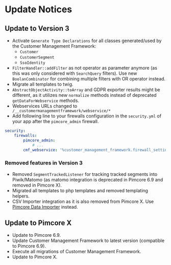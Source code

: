 # Update Notices

## Update to Version 3
- Activate `Generate Type Declarations` for all classes generated/used by the Customer Management Framework:
  - `Customer`
  - `CustomerSegment`
  - `SsoIdentity`
- `FilterHandler::addFilter` as not operator as parameter anymore (as this was only considered with `SearchQuery` filters). 
  Use new `BoolanCombinator` for combining multiple filters with OR operator instead. 
- Migrate all templates to twig.
- `AbstractObjectActivity::toArray` and GDPR exporter results might be different, as it utilizes new `normalize` methods 
  instead of deprecated `getDataForWebservice` methods.
- Webservices URLs changed to ` /__customermanagementframework/webservice/*`
- Add following line to your firewalls configuration in the `security.yml` of your app after the `pimcore_admin` firewall.
```yml 
security:
    firewalls:
        pimcore_admin: 
            # ...
        cmf_webservice: '%customer_management_framework.firewall_settings%'
``` 

### Removed features in Version 3   
- Removed `SegmentTrackedListener` for tracking tracked segments into Piwik/Matomo
  (as matomo integration is deprecated in Pimcore 6.9 and removed in Pimcore X).
- Migrated all templates to php templates and removed templating helpers.
- CSV Importer integration as it is also removed from Pimcore X. Use 
  [Pimcore Data Importer](https://github.com/pimcore/data-importer) instead.


## Update to Pimcore X
- Update to Pimcore 6.9.
- Update Customer Management Framework to latest version (compatible to Pimcore 6.9).
- Execute all migrations of Customer Management Framework.
- Update to Pimcore X.